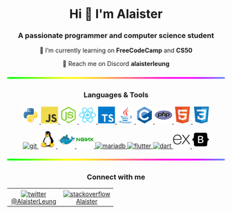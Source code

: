 <h1 align="center">Hi 👋  I'm Alaister</h1>
<h3 align="center">A passionate programmer and computer science student</h3>

<p align="center"> 🌱 I’m currently learning on <b>FreeCodeCamp</b> and <b>CS50</b></p>
<p align="center"> 💬 Reach me on Discord <b>alaisterleung</b></p>

<div align="center"><img align="center" src="./divider.gif" width="600px" height="10px" /></div>

<h3 align="center">Languages & Tools</h3>
<p align="center">
<a href="https://www.python.org">
<img src="https://raw.githubusercontent.com/devicons/devicon/master/icons/python/python-original.svg" alt="python" width="40" height="40"/>
</a>
<a href="https://developer.mozilla.org/en-US/docs/Web/JavaScript">
<img src="https://raw.githubusercontent.com/devicons/devicon/master/icons/javascript/javascript-original.svg" alt="javascript" width="40" height="40"/>
</a>
<a href="https://nodejs.org">
<img src="https://raw.githubusercontent.com/devicons/devicon/master/icons/nodejs/nodejs-original.svg" alt="nodejs" width="40" height="40"/>
</a>
<a href="https://reactjs.org/">
<img src="https://raw.githubusercontent.com/devicons/devicon/master/icons/react/react-original.svg" alt="react" width="40" height="40"/>
</a>
<a href="https://www.typescriptlang.org/">
<img src="https://raw.githubusercontent.com/devicons/devicon/master/icons/typescript/typescript-original.svg" alt="typescript" width="40" height="40"/>
</a>
<a href="https://www.java.com">
<img src="https://raw.githubusercontent.com/devicons/devicon/master/icons/java/java-original.svg" alt="java" width="40" height="40"/>
</a>
<a href="https://www.cprogramming.com/">
<img src="https://raw.githubusercontent.com/devicons/devicon/master/icons/c/c-original.svg" alt="c" width="40" height="40"/>
</a>
<a href="https://www.php.net">
<img src="https://raw.githubusercontent.com/devicons/devicon/master/icons/php/php-original.svg" alt="php" width="40" height="40"/>
</a>
<a href="https://www.w3.org/html/">
<img src="https://raw.githubusercontent.com/devicons/devicon/master/icons/html5/html5-original.svg" alt="html5" width="40" height="40"/>
</a>
<a href="https://www.w3schools.com/css/">
<img src="https://raw.githubusercontent.com/devicons/devicon/master/icons/css3/css3-original.svg" alt="css3" width="40" height="40"/>
</a>
</p>
<p align="center">
<a href="https://git-scm.com/">
<img src="https://www.vectorlogo.zone/logos/git-scm/git-scm-icon.svg" alt="git" width="40" height="40"/>
</a>
<a href="https://www.linux.org/">
<img src="https://raw.githubusercontent.com/devicons/devicon/master/icons/linux/linux-original.svg" alt="linux" width="40" height="40"/>
</a>
<a href="https://www.docker.com/">
<img src="https://raw.githubusercontent.com/devicons/devicon/master/icons/docker/docker-original.svg" alt="docker" width="40" height="40"/>
</a>
<a href="https://www.nginx.com">
<img src="https://raw.githubusercontent.com/devicons/devicon/master/icons/nginx/nginx-original.svg" alt="nginx" width="40" height="40"/>
</a>
<a href="https://mariadb.org/">
<img src="https://www.vectorlogo.zone/logos/mariadb/mariadb-icon.svg" alt="mariadb" width="40" height="40"/>
</a>
<a href="https://flutter.dev">
<img src="https://www.vectorlogo.zone/logos/flutterio/flutterio-icon.svg" alt="flutter" width="40" height="40"/>
</a>
<a href="https://dart.dev">
<img src="https://www.vectorlogo.zone/logos/dartlang/dartlang-icon.svg" alt="dart" width="40" height="40"/>
</a>
<a href="https://expressjs.com">
<img src="https://raw.githubusercontent.com/devicons/devicon/master/icons/express/express-original.svg" alt="express" width="40" height="40"/>
</a>
<a href="https://getbootstrap.com">
<img src="https://raw.githubusercontent.com/devicons/devicon/master/icons/bootstrap/bootstrap-plain.svg" alt="bootstrap" width="40" height="40"/>
</a>
</p>

<div align="center"><img align="center" src="./divider.gif" width="600px" height="10px" /></div>

<h3 align="center">Connect with me</h3>
<div align="center">
<table width="50%">
<tr>
<td align="center" width="50%">
<a href="https://twitter.com/alaisterleung">
<img align="center" src="https://raw.githubusercontent.com/rahuldkjain/github-profile-readme-generator/master/src/images/icons/Social/twitter.svg" alt="twitter" height="30" width="40" /><br />
@AlaisterLeung
</a>
</td>
<td align="center" width="50%">
<a href="https://stackoverflow.com/users/14772173">
<img align="center" src="https://raw.githubusercontent.com/rahuldkjain/github-profile-readme-generator/master/src/images/icons/Social/stack-overflow.svg" alt="stackoverflow" height="30" width="40" /><br />
Alaister
</a>
</td>
</tr>
</table>
</div>
